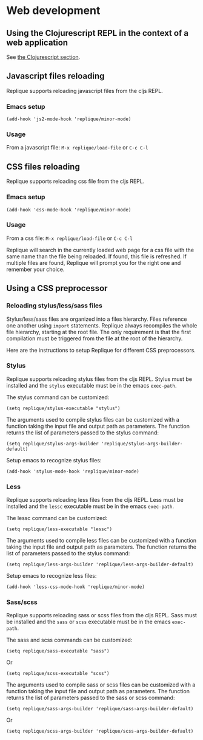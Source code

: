 # Web development

## Using the Clojurescript REPL in the context of a web application

See [the Clojurescript section](https://github.com/EwenG/replique.el/blob/master/doc/clojurescript.md#using-the-repl-to-build-a-web-application).

## Javascript files reloading

Replique supports reloading javascript files from the cljs REPL.

### Emacs setup

`(add-hook 'js2-mode-hook 'replique/minor-mode)`

### Usage

From a javascript file: `M-x replique/load-file` or `C-c C-l`

## CSS files reloading

Replique supports reloading css file from the cljs REPL.

### Emacs setup

`(add-hook 'css-mode-hook 'replique/minor-mode)`

### Usage

From a css file: `M-x replique/load-file` or `C-c C-l`

Replique will search in the currently loaded web page for a css file with the same name than the file being reloaded. If found, this file is refreshed. If multiple files are found, Replique will prompt you for the right one and remember your choice.

## Using a CSS preprocessor

### Reloading stylus/less/sass files

Stylus/less/sass files are organized into a files hierarchy. Files reference one another using `import` statements. Replique always recompiles the whole file hierarchy, starting at the root file. The only requirement is that the first compilation must be triggered from the file at the root of the hierarchy.

Here are the instructions to setup Replique for different CSS preprocessors.

### Stylus

Replique supports reloading stylus files from the cljs REPL. Stylus must be installed and the `stylus` executable must be in the emacs `exec-path`.

The stylus command can be customized:

`(setq replique/stylus-executable "stylus")`

The arguments used to compile stylus files can be customized with a function taking the input file and output path as parameters. The function returns the list of parameters passed to the stylus command:

`(setq replique/stylus-args-builder 'replique/stylus-args-builder-default)`

Setup emacs to recognize stylus files:

`(add-hook 'stylus-mode-hook 'replique/minor-mode)`

### Less

Replique supports reloading less files from the cljs REPL. Less must be installed and the `lessc` executable must be in the emacs `exec-path`.

The lessc command can be customized:

`(setq replique/less-executable "lessc")`

The arguments used to compile less files can be customized with a function taking the input file and output path as parameters. The function returns the list of parameters passed to the stylus command:

`(setq replique/less-args-builder 'replique/less-args-builder-default)`

Setup emacs to recognize less files:

`(add-hook 'less-css-mode-hook 'replique/minor-mode)`

### Sass/scss

Replique supports reloading sass or scss files from the cljs REPL. Sass must be installed and the `sass` or `scss` executable must be in the emacs `exec-path`.

The sass and scss commands can be customized:

`(setq replique/sass-executable "sass")`

Or

`(setq replique/scss-executable "scss")`

The arguments used to compile sass or scss files can be customized with a function taking the input file and output path as parameters. The function returns the list of parameters passed to the sass or scss command:

`(setq replique/sass-args-builder 'replique/sass-args-builder-default)`

Or

`(setq replique/scss-args-builder 'replique/scss-args-builder-default)`
